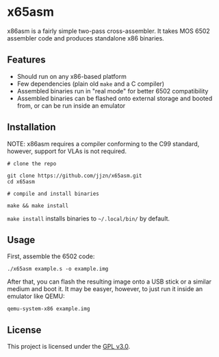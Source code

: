 # x65asm

x86asm is a fairly simple two-pass cross-assembler. It takes MOS 6502
assembler code and produces standalone x86 binaries.

## Features

- Should run on any x86-based platform
- Few dependencies (plain old `make` and a C compiler)
- Assembled binaries run in "real mode" for better 6502 compatibility
- Assembled binaries can be flashed onto external storage and booted from,
or can be run inside an emulator

## Installation

NOTE: x86asm requires a compiler conforming to the C99 standard, however,
support for VLAs is not required.

```
# clone the repo

git clone https://github.com/jjzn/x65asm.git
cd x65asm

# compile and install binaries

make && make install
```

`make install` installs binaries to `~/.local/bin/` by default.

## Usage

First, assemble the 6502 code:

```
./x65asm example.s -o example.img
```

After that, you can flash the resulting image onto a USB stick or a
similar medium and boot it. It may be easyer, however, to just run it
inside an emulator like QEMU:

```
qemu-system-x86 example.img
```

## License

This project is licensed under the [GPL v3.0](https://choosealicense.com/licenses/gpl-3.0/).
